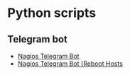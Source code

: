 # Python scripts

## Telegram bot
- [Nagios Telegram Bot](https://github.com/Gh05t1nTh3SSH/5cr1pt4ndC0d35/blob/master/Python/Nagios%20Telegram%20Bot)
- [Nagios Telegram Bot (Reboot Hosts](https://github.com/Gh05t1nTh3SSH/5cr1pt4ndC0d35/blob/master/Python/Nagios%20Telegram%20Bot%20(reboot%20hosts))
